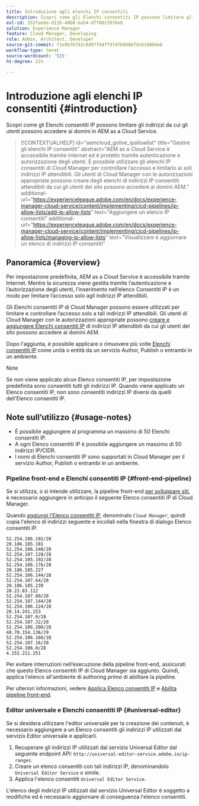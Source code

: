 ```yaml
---
title: Introduzione agli elenchi IP consentiti
description: Scopri come gli Elenchi consentiti IP possono limitare gli indirizzi da cui gli utenti possono accedere ai domini in AEM as a Cloud Service.
exl-id: 352fae8e-d116-40b0-ba54-d7f001f076e8
solution: Experience Manager
feature: Cloud Manager, Developing
role: Admin, Architect, Developer
source-git-commit: f1e9b76742c8d97f44ff974fb8686fdcb3d804e6
workflow-type: tm+mt
source-wordcount: '515'
ht-degree: 21%

---
```



# Introduzione agli elenchi IP consentiti {#introduction}

Scopri come gli Elenchi consentiti IP possono limitare gli indirizzi da cui gli utenti possono accedere ai domini in AEM as a Cloud Service.

>[!CONTEXTUALHELP]
>id="aemcloud_golive_ipallowlist"
>title="Gestire gli elenchi IP consentiti"
>abstract="AEM as a Cloud Service è accessibile tramite Internet ed è protetto tramite autenticazione e autorizzazione degli utenti. È possibile utilizzare gli elenchi IP consentiti di Cloud Manager per controllare l’accesso e limitarlo ai soli indirizzi IP attendibili. Gli utenti di Cloud Manager con le autorizzazioni appropriate possono creare degli elenchi di indirizzi IP consentiti attendibili da cui gli utenti del sito possono accedere ai domini AEM."
>additional-url="https://experienceleague.adobe.com/en/docs/experience-manager-cloud-service/content/implementing/cicd-pipelines/ip-allow-lists/add-ip-allow-lists" text="Aggiungere un elenco IP consentiti"
>additional-url="https://experienceleague.adobe.com/en/docs/experience-manager-cloud-service/content/implementing/cicd-pipelines/ip-allow-lists/managing-ip-allow-lists" text="Visualizzare e aggiornare un elenco di indirizzi IP consentiti"

## Panoramica {#overview}

Per impostazione predefinita, AEM as a Cloud Service è accessibile tramite Internet. Mentre la sicurezza viene gestita tramite l’autenticazione e l’autorizzazione degli utenti, l’inserimento nell’elenco Consentiti IP è un modo per limitare l’accesso solo agli indirizzi IP attendibili.

Gli Elenchi consentiti IP di Cloud Manager possono essere utilizzati per limitare e controllare l’accesso solo a tali indirizzi IP attendibili. Gli utenti di Cloud Manager con le autorizzazioni appropriate possono [creare e aggiungere Elenchi consentiti IP](/help/implementing/cloud-manager/ip-allow-lists/add-ip-allow-lists.md) di indirizzi IP attendibili da cui gli utenti del sito possono accedere ai domini AEM.

Dopo l&#39;aggiunta, è possibile applicare o rimuovere più volte [Elenchi consentiti IP](/help/implementing/cloud-manager/ip-allow-lists/apply-allow-list.md) come unità o entità da un servizio Author, Publish o entrambi in un ambiente.

>[!NOTE]
>
>Se non viene applicato alcun Elenco consentiti IP, per impostazione predefinita sono consentiti tutti gli indirizzi IP. Quando viene applicato un Elenco consentiti IP, non sono consentiti indirizzi IP diversi da quelli dell’Elenco consentiti IP.

## Note sull’utilizzo {#usage-notes}

* È possibile aggiungere al programma un massimo di 50 Elenchi consentiti IP.
* A ogni Elenco consentiti IP è possibile aggiungere un massimo di 50 indirizzi IP/CIDR.
* I nomi di Elenchi consentiti IP sono supportati in Cloud Manager per il servizio Author, Publish o entrambi in un ambiente.

### Pipeline front-end e Elenchi consentiti IP {#front-end-pipeline}

Se si utilizza, o si intende utilizzare, la pipeline front-end [per sviluppare siti](/help/implementing/developing/introduction/developing-with-front-end-pipelines.md), è necessario aggiungere in anticipo il seguente Elenco consentiti IP di Cloud Manager.

Quando [aggiungi l&#39;Elenco consentiti IP](/help/implementing/cloud-manager/ip-allow-lists/add-ip-allow-lists.md#add-cm-allowlist), denominalo *`Cloud Manager`*, quindi copia l&#39;elenco di indirizzi seguente e incollali nella finestra di dialogo Elenco consentiti IP.

```text
52.254.106.192/28
20.186.185.181
52.254.106.240/28
52.254.107.128/28
52.254.105.192/28
52.254.106.176/28
20.186.185.227
52.254.106.144/28
52.254.107.64/28
20.186.185.239
20.22.83.112
52.254.107.80/28
52.254.107.144/28
52.254.106.224/28
20.14.241.153
52.254.107.0/28
52.254.107.32/28
52.254.106.208/28
40.70.154.136/29
52.254.106.160/28
52.254.107.16/28
52.254.106.0/28
4.152.211.251
```

Per evitare interruzioni nell’esecuzione della pipeline front-end, assicurati che questo Elenco consentiti IP di Cloud Manager sia aggiunto. Quindi, applica l&#39;elenco all&#39;ambiente di authoring *prima* di abilitare la pipeline.

Per ulteriori informazioni, vedere [Applica Elenco consentiti IP](/help/implementing/cloud-manager/ip-allow-lists/apply-allow-list.md) e [Abilita pipeline front-end](/help/sites-cloud/administering/site-creation/enable-front-end-pipeline.md).

### Editor universale e Elenchi consentiti IP {#universal-editor}

Se si desidera utilizzare l&#39;editor universale per la creazione dei contenuti, è necessario aggiungere a un Elenco consentiti gli indirizzi IP utilizzati dal servizio Editor universale e applicarli.

1. Recuperare gli indirizzi IP utilizzati dal servizio Universal Editor dal seguente endpoint API: `http://universal-editor-service.adobe.io/ip-ranges`.
1. Creare un elenco consentiti con tali indirizzi IP, denominandolo `Universal Editor Service` o simile.
1. Applica l&#39;elenco consentiti `Universal Editor Service`.

L&#39;elenco degli indirizzi IP utilizzati dal servizio Universal Editor è soggetto a modifiche ed è necessario aggiornare di conseguenza l&#39;elenco consentiti.
